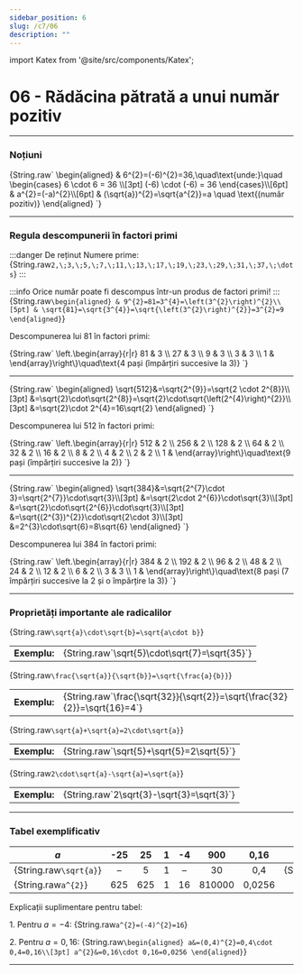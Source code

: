 ```yaml
---
sidebar_position: 6
slug: /c7/06
description: ""
---
```

import Katex from '@site/src/components/Katex';

# 06 - Rădăcina pătrată a unui număr pozitiv
---
### Noțiuni

<Katex>
{String.raw`
\begin{aligned}
& 6^{2}=(-6)^{2}=36,\quad\text{unde:}\quad
\begin{cases}
6 \cdot 6 = 36 \\[3pt]
(-6) \cdot (-6) = 36
\end{cases}\\[6pt]
& a^{2}=(-a)^{2}\\[6pt]
& (\sqrt{a})^{2}=\sqrt{a^{2}}=a \quad \text{(numǎr pozitiv)}
\end{aligned}
`}
</Katex>

---

### Regula descompunerii în factori primi

:::danger De reținut
Numere prime:  
<Katex>{String.raw`2,\;3,\;5,\;7,\;11,\;13,\;17,\;19,\;23,\;29,\;31,\;37,\;\dots`}</Katex>
:::

:::info
Orice numǎr poate fi descompus într-un produs de factori primi!
:::
<Katex>
{String.raw`
\begin{aligned}
& 9^{2}=81=3^{4}=\left(3^{2}\right)^{2}\\[5pt]
& \sqrt{81}=\sqrt{3^{4}}=\sqrt{\left(3^{2}\right)^{2}}=3^{2}=9
\end{aligned}
`}
</Katex>

Descompunerea lui 81 în factori primi:

<Katex>
{String.raw`
\left.\begin{array}{r|r}
81 & 3 \\
27 & 3 \\
9 & 3 \\
3 & 3 \\
1 &  
\end{array}\right\}\quad\text{4 pași (împărțiri succesive la 3)}
`}
</Katex>

---

<Katex>
{String.raw`
\begin{aligned}
\sqrt{512}&=\sqrt{2^{9}}=\sqrt{2 \cdot 2^{8}}\\[3pt]
&=\sqrt{2}\cdot\sqrt{2^{8}}=\sqrt{2}\cdot\sqrt{\left(2^{4}\right)^{2}}\\[3pt]
&=\sqrt{2}\cdot 2^{4}=16\sqrt{2}
\end{aligned}
`}
</Katex>

Descompunerea lui 512 în factori primi:

<Katex>
{String.raw`
\left.\begin{array}{r|r}
512 & 2 \\
256 & 2 \\
128 & 2 \\
64 & 2 \\
32 & 2 \\
16 & 2 \\
8 & 2 \\
4 & 2 \\
2 & 2 \\
1 & 
\end{array}\right\}\quad\text{9 pași (împărțiri succesive la 2)}
`}
</Katex>

---

<Katex>
{String.raw`
\begin{aligned}
\sqrt{384}&=\sqrt{2^{7}\cdot 3}=\sqrt{2^{7}}\cdot\sqrt{3}\\[3pt]
&=\sqrt{2\cdot 2^{6}}\cdot\sqrt{3}\\[3pt]
&=\sqrt{2}\cdot\sqrt{2^{6}}\cdot\sqrt{3}\\[3pt]
&=\sqrt{(2^{3})^{2}}\cdot\sqrt{2\cdot 3}\\[3pt]
&=2^{3}\cdot\sqrt{6}=8\sqrt{6}
\end{aligned}
`}
</Katex>

Descompunerea lui 384 în factori primi:

<Katex>
{String.raw`
\left.\begin{array}{r|r}
384 & 2 \\
192 & 2 \\
96 & 2 \\
48 & 2 \\
24 & 2 \\
12 & 2 \\
6 & 2 \\
3 & 3 \\
1 &  
\end{array}\right\}\quad\text{8 pași (7 împărțiri succesive la 2 și o împǎrțire la 3)}
`}
</Katex>

---

### Proprietăți importante ale radicalilor

<Katex>{String.raw`\sqrt{a}\cdot\sqrt{b}=\sqrt{a\cdot b}`}</Katex>
  <table><tr><td><strong>Exemplu:</strong></td><td><Katex>{String.raw`\sqrt{5}\cdot\sqrt{7}=\sqrt{35}`}</Katex></td></tr></table>

<Katex>{String.raw`\frac{\sqrt{a}}{\sqrt{b}}=\sqrt{\frac{a}{b}}`}</Katex>
  <table><tr><td><strong>Exemplu:</strong></td><td><Katex>{String.raw`\frac{\sqrt{32}}{\sqrt{2}}=\sqrt{\frac{32}{2}}=\sqrt{16}=4`}</Katex></td></tr></table>

<Katex>{String.raw`\sqrt{a}+\sqrt{a}=2\cdot\sqrt{a}`}</Katex>
  <table><tr><td><strong>Exemplu:</strong></td><td><Katex>{String.raw`\sqrt{5}+\sqrt{5}=2\sqrt{5}`}</Katex></td></tr></table>

<Katex>{String.raw`2\cdot\sqrt{a}-\sqrt{a}=\sqrt{a}`}</Katex>
  <table><tr><td><strong>Exemplu:</strong></td><td><Katex>{String.raw`2\sqrt{3}-\sqrt{3}=\sqrt{3}`}</Katex></td></tr></table>

---

### Tabel exemplificativ

| $a$           | -25 | 25 | 1 | -4 | 900 | 0,16 | 6        |
|---------------|:---:|:--:|:-:|:--:|:---:|:----:|:--------:|
| <Katex>{String.raw`\sqrt{a}`}</Katex>   | –   | 5  | 1 | –  | 30  | 0,4  | <Katex>{String.raw`\sqrt{6}`}</Katex>  |
| <Katex>{String.raw`a^{2}`}</Katex>      | 625 | 625| 1 | 16 |810000|0,0256| 36 |

Explicații suplimentare pentru tabel:

1\. Pentru $a=-4$:
<Katex>{String.raw`a^{2}=(-4)^{2}=16`}</Katex>

2\. Pentru $a=0,16$:
<Katex>
{String.raw`
\begin{aligned}
a&=(0,4)^{2}=0,4\cdot 0,4=0,16\\[3pt]
a^{2}&=0,16\cdot 0,16=0,0256
\end{aligned}
`}
</Katex>

---